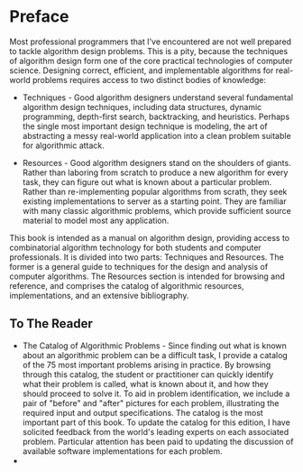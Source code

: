 # Preface

Most professional programmers that I've encountered are not well prepared to
tackle algorithm design problems. This is a pity, because the techniques of
algorithm design form one of the core practical technologies of computer
science. Designing correct, efficient, and implementable algorithms for
real-world problems requires access to two distinct bodies of knowledge:

* Techniques - Good algorithm designers understand several fundamental
  algorithm design techniques, including data structures, dynamic programming,
  depth-first search, backtracking, and heuristics. Perhaps the single most
  important design technique is modeling, the art of abstracting a messy
  real-world application into a clean problem suitable for algorithmic attack.

* Resources - Good algorithm designers stand on the shoulders of giants.
  Rather than laboring from scratch to produce a new algorithm for every task,
  they can figure out what is known about a particular problem. Rather than
  re-implementing popular algorithms from scrath, they seek existing
  implementations to server as a starting point. They are familiar with many
  classic algorithmic problems, which provide sufficient source material to
  model most any application.

This book is intended as a manual on algorithm design, providing access to
combinatorial algorithm technology for both students and computer professionals.
It is divided into two parts: Techniques and Resources. The former is a general
guide to techniques for the design and analysis of computer algorithms. The
Resources section is intended for browsing and reference, and comprises the
catalog of algorithmic resources, implementations, and an extensive bibliography.

## To The Reader

* The Catalog of Algorithmic Problems - Since finding out what is known about
  an algorithmic problem can be a difficult task, I provide a catalog of the
  75 most important problems arising in practice. By browsing through this
  catalog, the student or practitioner can quickly identify what their problem
  is called, what is known about it, and how they should proceed to solve it.
  To aid in problem identification, we include a pair of "before" and "after"
  pictures for each problem, illustrating the required input and output
  specifications.
  The catalog is the most important part of this book. To update the catalog
  for this edition, I have solicited feedback from the world's leading experts
  on each associated problem. Particular attention has been paid to updating the
  discussion of available software implementations for each problem.
* 
